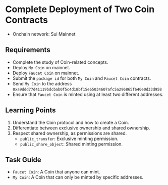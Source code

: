 # Complete Deployment of Two Coin Contracts

- Onchain network: Sui Mainnet

## Requirements

- Complete the study of Coin-related concepts.
- Deploy `My Coin` on mainnet.
- Deploy `Faucet Coin` on mainnet.
- Submit the `package id` for both `My Coin` and `Faucet Coin` contracts.
- Send `My Coin` to the address `0xa9ddd77d41119bdcbab0f5c4d18bf15e65034607afc5a296865f640e0d33d958`
- Ensure that `Faucet Coin` is minted using at least two different addresses.

## Learning Points

1. Understand the Coin protocol and how to create a Coin.
2. Differentiate between exclusive ownership and shared ownership.
3. Respect shared ownership, as permissions are shared.
    - `public_transfer`: Exclusive minting permission.
    - `public_share_object`: Shared minting permission.

## Task Guide
- `Faucet Coin`: A Coin that anyone can mint.
- `My Coin`: A Coin that can only be minted by specific addresses.